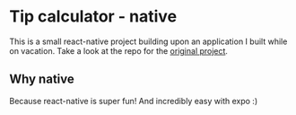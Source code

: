 # Tip calculator - native

This is a small react-native project building upon an application I built while on vacation. Take a look at the repo for the [original project](https://github.com/frebliklo/tip-calculator).

## Why native

Because react-native is super fun! And incredibly easy with expo :)
